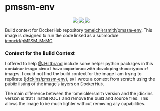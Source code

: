 # pmssm-env

<p align="center">
    <a href="http://perso.crans.org/besson/LICENSE.html" alt="GPLv3 license">
        <img src="https://img.shields.io/badge/License-GPLv3-blue.svg" />
    </a>
    <a href="https://github.com/tomeichlersmith/pmssm-env/actions" alt="Actions">
        <img src="https://github.com/tomeichlersmith/pmssm-env/workflows/Build/badge.svg" />
    </a>
    <a href="https://hub.docker.com/r/tomeichlersmith/pmssm-env" alt="DockerHub">
        <img src="https://img.shields.io/github/v/release/tomeichlersmith/pmssm-env" />
    </a>
</p>


Build context for DockerHub repository [tomeichlersmith/pmssm-env](https://hub.docker.com/r/tomeichlersmith/pmssm-env). This image is designed to run the code linked as a submodule [jennetd/pMSSM_McMC](https://github.com/jennetd/pMSSM_McMC).

### Context for the Build Context
I offered to help [@JHiltbrand](https://github.com/JHiltbrand) include some helper python packages in this container image since I have experience with developing these types of images.
I could not find the build context for the image I am trying to replicate ([jdickins/pmssm-env](https://hub.docker.com/r/jdickins/pmssm-env)),
so I wrote a context from scratch using the public listing of the image's layers on DockerHub.

The main difference between the tomeichlersmith version and the jdickins version is that I install ROOT and remove the build and source files.
This allows the image to be much lighter without removing any capabilities.
